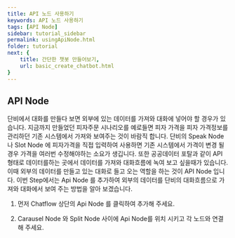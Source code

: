 ```yaml
---
title: API 노드 사용하기
keywords: API 노드 사용하기
tags: [API Node]
sidebar: tutorial_sidebar
permalink: usingApiNode.html
folder: tutorial
next: {
    title: 간단한 챗봇 만들어보기,
    url: basic_create_chatbot.html
}
---
```


## API Node
단비에서 대화를 만들다 보면 외부에 있는 데이터를 가져와 대화에 넣어야 할 경우가 있습니다. 지금까지 만들었던 피자주문 시나리오를 예로들면 피자 가격을 피자 가격정보를 관리하던 기존 시스템에서 가져와 보여주는 것이 바람직 합니다. 단비의 Speak Node 나 Slot Node 에 피자가격을 직접 입력하여 사용하면 기존 시스템에서 가격이 변경 될 경우 가격을 여러번 수정해야하는 소요가 생깁니다.
또한 공공데이터 포탈과 같이 API 형태로 데이터를하는 곳에서 데이터를 가져와 대화흐름에 녹여 보고 싶을때가 있습니다. 이때 외부의 데이터를 만들고 있는 대화로 들고 오는 역할을 하는 것이 API Node 입니다.
이번 Step에서는 Api Node 를 추가하여 외부의 데이터를 단비의 대화흐름으로 가져와 대화에서 보여 주는 방법을 알아 보겠습니다.

1) 먼저 Chatflow 상단의 Api Node 를 클릭하여 추가해 주세요.

2) Carausel Node 와 Split Node 사이에 Api Node를 위치 시키고 각 노드와 연결해 주세요.